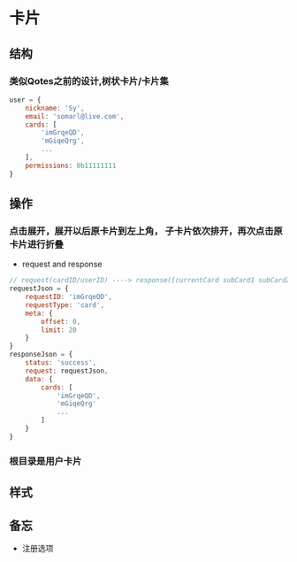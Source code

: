 # 卡片

## 结构

### 类似Qotes之前的设计,树状卡片/卡片集

```javascript
user = {
    nickname: 'Sy',
    email: 'somarl@live.com',
    cards: [
        'imGrqeQD',
        'mGiqeQrg',
        ...
    ],
    permissions: 0b11111111
}
```

## 操作

### 点击展开，展开以后原卡片到左上角， 子卡片依次排开，再次点击原卡片进行折叠

- request and response

```javascript
// request(cardID/userID) ----> response([currentCard subCard1 subCard2 ...])
requestJson = {
    requestID: 'imGrqeQD',
    requestType: 'card',
    meta: {
        offset: 0,
        limit: 20
    }
}
responseJson = {
    status: 'success',
    request: requestJson,
    data: {
        cards: [
            'imGrqeQD',
            'mGiqeQrg'
            ...
        ]
    }
}
```

### 根目录是用户卡片

## 样式

## 备忘

- 注册选项
